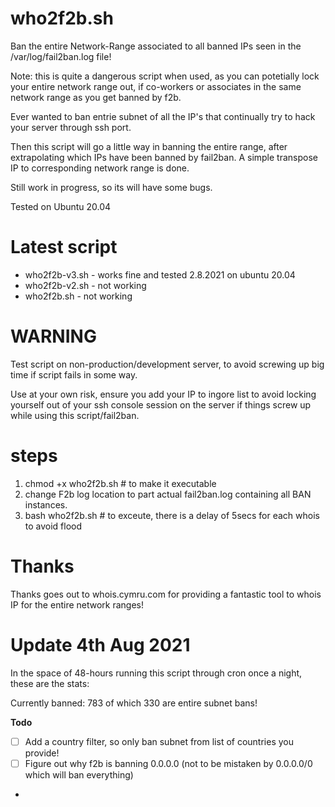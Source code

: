 # who2f2b.sh
Ban the entire Network-Range associated to all banned IPs seen in the /var/log/fail2ban.log file!

Note: this is quite a dangerous script when used, as you can potetially lock your entire network range out, if co-workers or associates in the same network range as you get banned by f2b.

Ever wanted to ban entrie subnet of all the IP's that continually try to hack your server through ssh port.

Then this script will go a little way in banning the entire range, after extrapolating which IPs have been banned by fail2ban.  A simple transpose IP to corresponding network range is done.

Still work in progress, so its will have some bugs.

Tested on Ubuntu 20.04

# Latest script
 - who2f2b-v3.sh - works fine and tested 2.8.2021 on ubuntu 20.04
 - who2f2b-v2.sh - not working
 - who2f2b.sh - not working
 
# WARNING

Test script on non-production/development server, to avoid screwing up big time if script fails in some way.

Use at your own risk, ensure you add your IP to ingore list to avoid locking yourself out of your ssh console session on the server if things screw up while using this script/fail2ban.

# steps

1. chmod +x who2f2b.sh # to make it executable
2. change F2b log location to part actual fail2ban.log containing all BAN instances.
3. bash who2f2b.sh # to exceute, there is a delay of 5secs for each whois to avoid flood

# Thanks

Thanks goes out to whois.cymru.com for providing a fantastic tool to whois IP for the entire network ranges!

# Update 4th Aug 2021

In the space of 48-hours running this script through cron once a night, these are the stats:

Currently banned:	783 of which 330 are entire subnet bans!


**Todo**
- [ ] Add a country filter, so only ban subnet from list of countries you provide!
- [ ] Figure out why f2b is banning 0.0.0.0 (not to be mistaken by 0.0.0.0/0 which will ban everything)
- 
